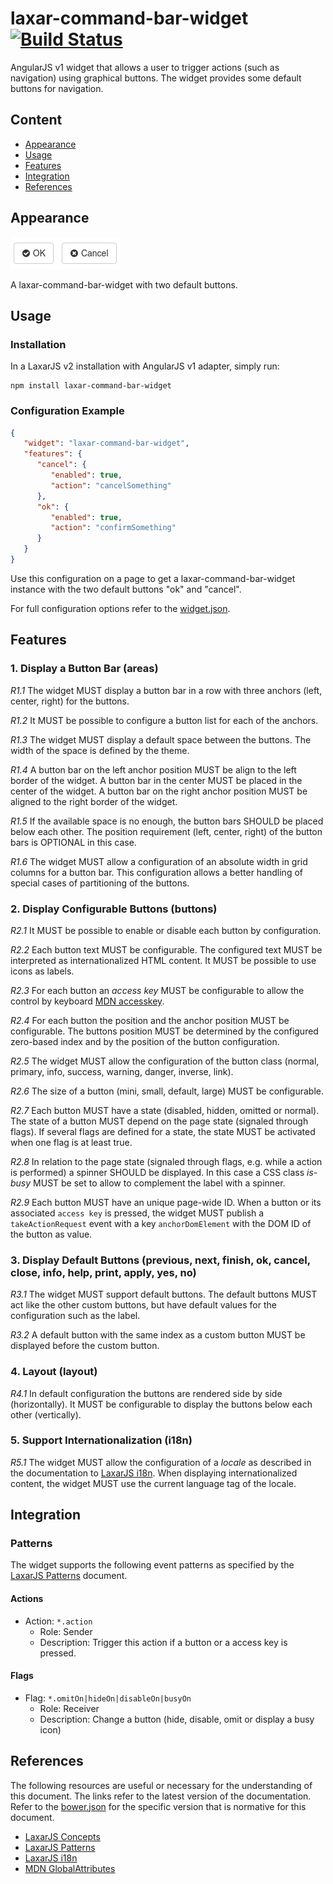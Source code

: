 # laxar-command-bar-widget [![Build Status](https://travis-ci.org/LaxarJS/laxar-command-bar-widget.svg?branch=master)](https://travis-ci.org/LaxarJS/laxar-command-bar-widget)

AngularJS v1 widget that allows a user to trigger actions (such as navigation) using graphical buttons.
The widget provides some default buttons for navigation.


## Content

* [Appearance](#appearance)
* [Usage](#usage)
* [Features](#features)
* [Integration](#integration)
* [References](#references)

## Appearance

![Illustration of the laxar-command-bar-widget](docs/img/example_1.png)

A laxar-command-bar-widget with two default buttons.


## Usage


### Installation

In a LaxarJS v2 installation with AngularJS v1 adapter, simply run:

```console
npm install laxar-command-bar-widget
```


### Configuration Example

```json
{
   "widget": "laxar-command-bar-widget",
   "features": {
      "cancel": {
         "enabled": true,
         "action": "cancelSomething"
      },
      "ok": {
         "enabled": true,
         "action": "confirmSomething"
      }
   }
}
```
Use this configuration on a page to get a laxar-command-bar-widget instance with the two default buttons "ok" and "cancel".

For full configuration options refer to the [widget.json](widget.json).


## Features

### 1. Display a Button Bar (areas)

*R1.1* The widget MUST display a button bar in a row with three anchors (left, center, right) for the buttons.

*R1.2* It MUST be possible to configure a button list for each of the anchors.

*R1.3* The widget MUST display a default space between the buttons.
The width of the space is defined by the theme.

*R1.4* A button bar on the left anchor position MUST be align to the left border of the widget.
A button bar in the center MUST be placed in the center of the widget.
A button bar on the right anchor position MUST be aligned to the right border of the widget.

*R1.5* If the available space is no enough, the button bars SHOULD be placed below each other.
The position requirement (left, center, right) of the button bars is OPTIONAL in this case.

*R1.6* The widget MUST allow a configuration of an absolute width in grid columns for a button bar.
This configuration allows a better handling of special cases of partitioning of the buttons.


### 2. Display Configurable Buttons (buttons)

*R2.1* It MUST be possible to enable or disable each button by configuration.

*R2.2* Each button text MUST be configurable. The configured text MUST be interpreted as internationalized HTML content.
It MUST be possible to use icons as labels.

*R2.3* For each button an *access key* MUST be configurable to allow the control by keyboard [MDN accesskey].

*R2.4* For each button the position and the anchor position MUST be configurable.
The buttons position MUST be determined by the configured zero-based index and by the position of the button configuration.

*R2.5* The widget MUST allow the configuration of the button class (normal, primary, info, success, warning, danger, inverse, link).

*R2.6* The size of a button (mini, small, default, large) MUST be configurable.

*R2.7* Each button MUST have a state (disabled, hidden, omitted or normal).
The state of a button MUST depend on the page state (signaled through flags).
If several flags are defined for a state, the state MUST be activated when one flag is at least true.

*R2.8* In relation to the page state (signaled through flags, e.g. while a action is performed) a spinner SHOULD be displayed.
In this case a CSS class *is-busy* MUST be set to allow to complement the label with a spinner.

*R2.9* Each button MUST have an unique page-wide ID.
When a button or its associated `access key` is pressed, the widget MUST publish a `takeActionRequest` event with a key `anchorDomElement` with the DOM ID of the button as value.


### 3. Display Default Buttons (previous, next, finish, ok, cancel, close, info, help, print, apply, yes, no)

*R3.1* The widget MUST support default buttons.
The default buttons MUST act like the other custom buttons, but have default values for the configuration such as the label.

*R3.2* A default button with the same index as a custom button MUST be displayed before the custom button.


### 4. Layout (layout)

*R4.1* In default configuration the buttons are rendered side by side (horizontally).
It MUST be configurable to display the buttons below each other (vertically).


### 5. Support Internationalization (i18n)

*R5.1* The widget MUST allow the configuration of a *locale* as described in the documentation to [LaxarJS i18n].
When displaying internationalized content, the widget MUST use the current language tag of the locale.


## Integration

### Patterns

The widget supports the following event patterns as specified by the [LaxarJS Patterns](#references) document.


#### Actions

* Action: `*.action`
   * Role: Sender
   * Description: Trigger this action if a button or a access key is pressed.


#### Flags

* Flag: `*.omitOn|hideOn|disableOn|busyOn`
   * Role: Receiver
   * Description: Change a button (hide, disable, omit or display a busy icon)


## References

The following resources are useful or necessary for the understanding of this document.
The links refer to the latest version of the documentation.
Refer to the [bower.json](bower.json) for the specific version that is normative for this document.

* [LaxarJS Concepts]
* [LaxarJS Patterns]
* [LaxarJS i18n]
* [MDN GlobalAttributes]

[LaxarJS Concepts]: https://github.com/LaxarJS/laxar/blob/master/docs/concepts.md "LaxarJS Concepts"
[LaxarJS Patterns]: https://github.com/LaxarJS/laxar_patterns/blob/master/docs/index.md "LaxarJS Patterns"
[LaxarJS i18n]: https://github.com/LaxarJS/laxar/blob/master/docs/manuals/i18n.md "LaxarJS i18n"

[MDN GlobalAttributes]: https://developer.mozilla.org/en-US/docs/HTML/Global_attributes "Mozilla Developer Network: Global Attributes"
[MDN accesskey]: https://developer.mozilla.org/en-US/docs/Web/HTML/Global_attributes/accesskey "Mozilla Developer Network: accesskey"
